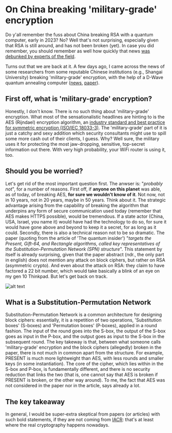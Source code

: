 # On China breaking 'military-grade' encryption
Do y'all remember the fuss about China breaking RSA with a quantum computer, early in 2023? No? Well that's not surprising, especially given that RSA is still around, and has not been broken (yet). In case you did remember, you should remember as well how quickly that news [was debunked by experts of the field](https://scottaaronson.blog/?p=6957).

Turns out that we are back at it. A few days ago, I came across the news of some researchers from some reputable Chinese institutions (e.g., Shangai University) breaking 'military-grade' encryption, with the help of a D-Wave quantum annealing computer ([news](https://thequantuminsider.com/2024/10/11/chinese-scientists-report-using-quantum-computer-to-hack-military-grade-encryption/), [paper](http://cjc.ict.ac.cn/online/onlinepaper/wc-202458160402.pdf)).

## First off, what is 'military-grade' encryption?
Honestly, I don't know. There is no such thing about 'military-grade' encryption. What most of the sensationalistic headlines are hinting to is the AES (Rijndael) encryption algorithm, an [industry standard and best practice for symmetric encryption (ISO/IEC 18033-3)](https://www.iso.org/standard/54531.html). The 'military-grade' part of it is just a catchy and sexy addition which security consultants might use to spill some more cash out of their clients, I guess. Why? Well sure, the military uses it for protecting the most jaw-dropping, sensitive, top-secret information out there. With very high probability, your WiFi router is using it, too.

## Should you be worried?
Let's get rid of the most important question first. The anwser is: "*probably not*", for a number of reasons.
First off, if **anyone on this planet** was able, as of today, of breaking AES, **for sure we wouldn't know of it**. Not now, not in 10 years, not in 20 years, maybe in 50 years. Think about it. The strategic advantage arising from the capability of breaking the algorithm that underpins any form of secure communication used today (remember that AES makes HTTPS possible), would be tremendous. If a state actor (China, USA, Israel, you name it) would have had the technology to do so, for sure it would have gone above and beyond to keep it a secret, for as long as it could.
Secondly, there is also a technical reason not to be so dramatic. The paper (quoting from the article of 'The quantum insider') "*targets the Present, Gift-64, and Rectangle algorithms, called key representatives of the Substitution-Permutation Network (SPN) structure*". This statement by itself is already surprising, given that the paper abstract (ndr., the only part in english) does not mention any attack on block ciphers, but rather on RSA (asymmetric crypto). And even about the attack on RSA: they claim to have factored a 22 bit number, which would take basically a blink of an eye on my gen 10 Thinkpad. But let's get back on track.

![alt text](/assets/images/spn.jpg "Substitution-Permutation Network")

## What is a Substitution-Permutation Network
Substitution-Permutation Network is a common architecture for designing block ciphers: essentially, it is a repetition of two operations, 'Substitution boxes' (S-boxes) and 'Permutation boxes' (P-boxes), applied in a round fashion. The input of the round goes into the S-box, the output of the S-box goes as input in the P-box, and the output goes as input to the S-box in the subsequent round.
The key takeway is that, between what someone calls 'military-grade' encryption and the block ciphers (allegedly) broken in the paper, there is not much in common apart from the structure. For example, PRESENT is much more lightweight than AES, with less rounds and smaller keys (in some instantiation). The core of the cipher, which lies within in the S-box and P-box, is fundamentally different, and there is no security reduction that links the two (that is, one cannot say that AES is broken if PRESENT is broken, or the other way around). To me, the fact that AES was not considered in the paper nor in the article, says already a lot.

## The key takeaway
In general, I would be super-extra skeptical from papers (or articles) with such bold statements, if they are not coming from [IACR](https://iacr.org/): that's at least where the real cryptography happens nowadays.